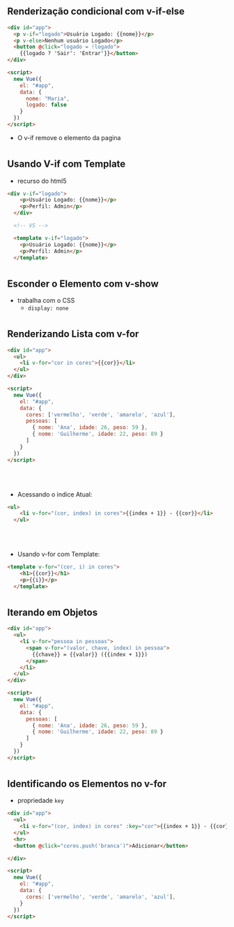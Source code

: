 
## Renderização condicional com v-if-else

```html
<div id="app">
  <p v-if="logado">Usuário Logado: {{nome}}</p>
  <p v-else>Nenhum usuário Logado</p>
  <button @click="logado = !logado">
    {{logado ? 'Sair': 'Entrar'}}</button>
</div>

<script>
  new Vue({
    el: "#app",
    data: {
      nome: "Maria",
      logado: false
    }
  })
</script>
```
* O v-if remove o elemento da pagina

#

## Usando V-if com Template
* recurso do html5

```html
<div v-if="logado">
    <p>Usuário Logado: {{nome}}</p>
    <p>Perfil: Admin</p>
  </div>

  <!-- VS -->

  <template v-if="logado">
    <p>Usuário Logado: {{nome}}</p>
    <p>Perfil: Admin</p>
  </template>
```

#
## Esconder o Elemento com v-show
* trabalha com o CSS
  * `display: none`

#
## Renderizando Lista com v-for
```html
<div id="app">
  <ul>
    <li v-for="cor in cores">{{cor}}</li>
  </ul>
</div>

<script>
  new Vue({
    el: "#app",
    data: {
      cores: ['vermelho', 'verde', 'amarelo', 'azul'],
      pessoas: [
        { nome: 'Ana', idade: 26, peso: 59 },
        { nome: 'Guilherme', idade: 22, peso: 89 }
      ]
    }
  })
</script>
```

<br><br>
* Acessando o indice Atual:

```html
<ul>
    <li v-for="(cor, index) in cores">{{index + 1}} - {{cor}}</li>
  </ul>
```

<br><br>
* Usando v-for com Template:

```html
<template v-for="(cor, i) in cores">
    <h1>{{cor}}</h1>
    <p>{{i}}</p>
  </template>
```
#
## Iterando em Objetos

```html
<div id="app">
  <ul>
    <li v-for="pessoa in pessoas">
      <span v-for="(valor, chave, index) in pessoa">
        {{chave}} = {{valor}} ({{index + 1}})
      </span>
    </li>
  </ul>
</div>

<script>
  new Vue({
    el: "#app",
    data: {
      pessoas: [
        { nome: 'Ana', idade: 26, peso: 59 },
        { nome: 'Guilherme', idade: 22, peso: 89 }
      ]
    }
  })
</script>
```

#
## Identificando os Elementos no v-for

* propriedade `key`

```html
<div id="app">
  <ul>
    <li v-for="(cor, index) in cores" :key="cor">{{index + 1}} - {{cor}}</li>
  </ul>
  <hr>
  <button @click="cores.push('branca')">Adicionar</button>

</div>

<script>
  new Vue({
    el: "#app",
    data: {
      cores: ['vermelho', 'verde', 'amarelo', 'azul'],
    }
  })
</script>

```